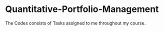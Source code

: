 # Quantitative-Portfolio-Management
The Codes consists of Tasks assigned to me throughout my course. 
